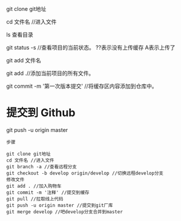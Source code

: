 
git clone git地址

cd 文件名 //进入文件



ls 查看目录

git status -s //查看项目的当前状态。
??表示没有上传缓存
A表示上传了

git add 文件名

git add .//添加当前项目的所有文件。
 
git commit -m '第一次版本提交' //将缓存区内容添加到仓库中。

# 提交到 Github

git push -u origin master



	步骤

	git clone git地址
	cd 文件名 //进入文件
	git branch -a //查看远程分支
	git checkout -b develop origin/develop //切换远程develop分支
	修改文件
	git add . //加入购物车
	git commit -m '注释' //提交到缓存
	git pull //拉取线上代码
	git push -u origin master //提交到git厂库
	git merge develop //吧develop分支合并到master